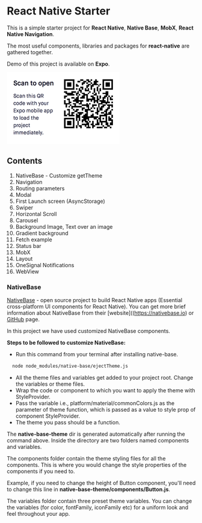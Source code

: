 # React Native Starter
This is a simple starter project for **React Native**, **Native Base**, **MobX**, **React Native Navigation**.

The most useful components, libraries and packages for **react-native** are gathered together.

Demo of this project is available on **Expo**.

![Expo Demo](assets/expo-qr.png)

## Contents
1. NativeBase - Customize getTheme
2. Navigation
3. Routing parameters
4. Modal
5. First Launch screen (AsyncStorage)
6. Swiper
7. Horizontal Scroll
8. Carousel
9. Background Image, Text over an image
10. Gradient background
11. Fetch example
12. Status bar
13. MobX
14. Layout
15. OneSignal Notifications
16. WebView

### NativeBase
[NativeBase](https://nativebase.io) - open source project to build React Native apps (Essential cross-platform UI components for React Native). You can get more brief information about NativeBase from their [website]((https://nativebase.io) or [GitHub](https://github.com/GeekyAnts/NativeBase) page.

In this project we have used customized NativeBase components.

**Steps to be followed to customize NativeBase:**

- Run this command from your terminal after installing native-base.
```bash
  node node_modules/native-base/ejectTheme.js
```
- All the theme files and variables get added to your project root. Change the variables or theme files.
- Wrap the code or component to which you want to apply the theme with StyleProvider.
- Pass the variable i.e., platform/material/commonColors.js as the parameter of theme function, which is passed as a value to style prop of component StyleProvider.
- The theme you pass should be a function.

The **native-base-theme** dir is generated automatically after running the command above. Inside the directory are two folders named components and variables.

The components folder contain the theme styling files for all the components. This is where you would change the style properties of the components if you need to.

Example, if you need to change the height of Button component, you'll need to change this line in **native-base-theme/components/Button.js**.

The variables folder contain three preset theme variables. You can change the variables (for color, fontFamily, iconFamily etc) for a uniform look and feel throughout your app.
